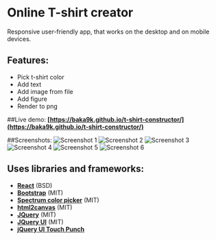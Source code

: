 # Online T-shirt creator

Responsive user-friendly app, that works on the desktop and on mobile devices.

## Features:
- Pick t-shirt color
- Add text
- Add image from file
- Add figure
- Render to png

##Live demo:
**[https://baka9k.github.io/t-shirt-constructor/](https://baka9k.github.io/t-shirt-constructor/)**

##Screenshots:
![Screenshot 1](https://github.com/baka9k/t-shirt-constructor/raw/master/screenshots/1.png "Template")
![Screenshot 2](https://github.com/baka9k/t-shirt-constructor/raw/master/screenshots/2.png "'Pick t-shirt color' tool")
![Screenshot 3](https://github.com/baka9k/t-shirt-constructor/raw/master/screenshots/3.png "'Add text' tool")
![Screenshot 4](https://github.com/baka9k/t-shirt-constructor/raw/master/screenshots/4.png "Example")
![Screenshot 5](https://github.com/baka9k/t-shirt-constructor/raw/master/screenshots/5.png "On touchscreen")
![Screenshot 6](https://github.com/baka9k/t-shirt-constructor/raw/master/screenshots/6.png "On touchscreen")

## Uses libraries and frameworks:
- **[React](https://github.com/facebook/react)** (BSD)
- **[Bootstrap](https://github.com/twbs/bootstrap)** (MIT)
- **[Spectrum color picker](https://github.com/bgrins/spectrum)** (MIT)
- **[html2canvas](https://github.com/niklasvh/html2canvas)** (MIT)
- **[JQuery](https://github.com/jquery/jquery)** (MIT)
- **[JQuery UI](https://github.com/jquery/jquery-ui)** (MIT)
- **[jQuery UI Touch Punch](https://github.com/furf/jquery-ui-touch-punch)**
